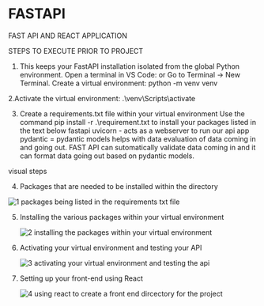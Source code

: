 # FASTAPI
 FAST API  AND REACT APPLICATION
 
STEPS TO EXECUTE PRIOR TO PROJECT
1. This keeps your FastAPI installation isolated from the global Python environment.
 	Open a terminal in VS Code:
or	Go to Terminal → New Terminal.
	Create a virtual environment:
  python -m venv venv

2.Activate the virtual environment:  .\venv\Scripts\activate


3. Create a requirements.txt file within your virtual environment
Use the command pip install -r .\requirement.txt to install your packages listed in the text below
fastapi
uvicorn  - acts as a webserver to run our api app
pydantic = pydantic models helps with data evaluation of data coming in and going out. FAST API can sutomatically validate data coming in and it can format data going out based on pydantic models.


 visual steps
 
4.  Packages that are needed to be installed within the directory

 ![1  packages being listed in the requirements txt file](https://github.com/user-attachments/assets/50ef5424-9884-42f3-823d-2c50454a4c07)

5.  Installing the various packages within your virtual environment
    
    ![2  installing the packages within your virtual environment](https://github.com/user-attachments/assets/ccf939e8-64ef-449b-82a6-9ac856b2fb7e)

6. Activating your virtual environment and testing your API

   ![3 activating your virtual environment and testing the api](https://github.com/user-attachments/assets/f7a4c6e1-f02c-4cfb-a451-d6036e9275ac)

7. Setting up your front-end using React

   ![4  using react to create a front end dircectory for the project](https://github.com/user-attachments/assets/aec9481f-231b-4ef3-b859-35527655d4c2)


